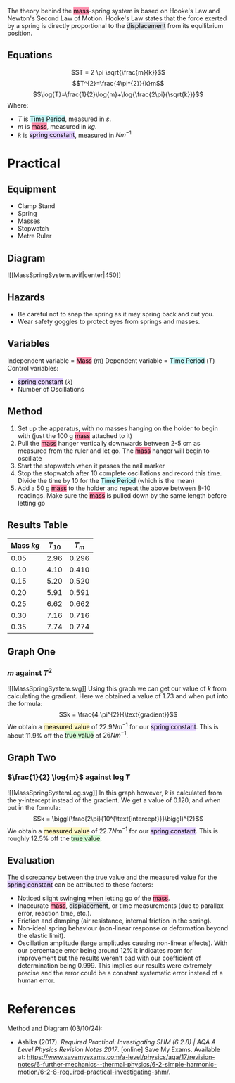 The theory behind the <mark style="background: #FF5582A6;">mass</mark>-spring system is based on Hooke's Law and Newton's Second Law of Motion. Hooke's Law states that the force exerted by a spring is directly proportional to the <mark style="background: #CACFD9A6;">displacement</mark> from its equilibrium position.

## Equations
$$T = 2 \pi \sqrt{\frac{m}{k}}$$
$$T^{2}=\frac{4\pi^{2}}{k}m$$
$$\log{T}=\frac{1}{2}\log{m}+\log{\frac{2\pi}{\sqrt{k}}}$$
Where:
- $T$ is <mark style="background: #ABF7F7A6;">Time Period</mark>, measured in $s$.
- $m$ is <mark style="background: #FF5582A6;">mass</mark>, measured in $kg$.
- $k$ is <mark style="background: #D2B3FFA6;">spring constant</mark>, measured in $Nm^{-1}$

<div style="page-break-after: always;"></div>

# Practical
## Equipment
- Clamp Stand
- Spring
- Masses
- Stopwatch
- Metre Ruler

## Diagram
![[MassSpringSystem.avif|center|450]]

## Hazards
- Be careful not to snap the spring as it may spring back and cut you.
- Wear safety goggles to protect eyes from springs and masses.

<div style="page-break-after: always;"></div>

## Variables
Independent variable = <mark style="background: #FF5582A6;">Mass</mark> $(m)$
Dependent variable = <mark style="background: #ABF7F7A6;">Time Period</mark> $(T)$
Control variables:
- <mark style="background: #D2B3FFA6;">spring constant</mark> $(k)$
- Number of Oscillations

## Method
1. Set up the apparatus, with no masses hanging on the holder to begin with (just the 100 g <mark style="background: #FF5582A6;">mass</mark> attached to it)
2. Pull the <mark style="background: #FF5582A6;">mass</mark> hanger vertically downwards between 2-5 cm as measured from the ruler and let go. The <mark style="background: #FF5582A6;">mass</mark> hanger will begin to oscillate
3. Start the stopwatch when it passes the nail marker
4. Stop the stopwatch after 10 complete oscillations and record this time. Divide the time by 10 for the <mark style="background: #ABF7F7A6;">Time Period</mark> (which is the mean)
5. Add a 50 g <mark style="background: #FF5582A6;">mass</mark> to the holder and repeat the above between 8-10 readings. Make sure the <mark style="background: #FF5582A6;">mass</mark> is pulled down by the same length before letting go

## Results Table

| Mass $kg$ | $T_{10}$ | $T_m$ |
| --------- | -------- | ----- |
| 0.05      | 2.96     | 0.296 |
| 0.10      | 4.10     | 0.410 |
| 0.15      | 5.20     | 0.520 |
| 0.20      | 5.91     | 0.591 |
| 0.25      | 6.62     | 0.662 |
| 0.30      | 7.16     | 0.716 |
| 0.35      | 7.74     | 0.774 |

<div style="page-break-after: always;"></div>

## Graph One
### $m$ against $T^{2}$
![[MassSpringSystem.svg]]
Using this graph we can get our value of $k$ from calculating the gradient. Here we obtained a value of 1.73 and when put into the formula:
$$k = \frac{4 \pi^{2}}{\text{gradient}}$$
We obtain a <mark style="background: #FFF3A3A6;">measured value</mark> of $22.9Nm^{-1}$ for our <mark style="background: #D2B3FFA6;">spring constant</mark>. This is about $11.9 \%$ off the <mark style="background: #BBFABBA6;">true value</mark> of $26 Nm^{-1}$.

<div style="page-break-after: always;"></div>

## Graph Two
### $\frac{1}{2} \log{m}$ against $\log{T}$
![[MassSpringSystemLog.svg]]
In this graph however, $k$ is calculated from the y-intercept instead of the gradient. We get a value of $0.120$, and when put in the formula:
$$k = \biggl(\frac{2\pi}{10^{\text{intercept}}}\biggl)^{2}$$
We obtain a <mark style="background: #FFF3A3A6;">measured value</mark> of $22.7 Nm^{-1}$ for our <mark style="background: #D2B3FFA6;">spring constant</mark>. This is roughly $12.5 \%$ off the <mark style="background: #BBFABBA6;">true value</mark>.

<div style="page-break-after: always;"></div>

## Evaluation
The discrepancy between the true value and the measured value for the <mark style="background: #D2B3FFA6;">spring constant</mark> can be attributed to these factors:
- Noticed slight swinging when letting go of the <mark style="background: #FF5582A6;">mass</mark>.
- Inaccurate <mark style="background: #FF5582A6;">mass</mark>, <mark style="background: #CACFD9A6;">displacement</mark>, or time measurements (due to parallax error, reaction time, etc.).
- Friction and damping (air resistance, internal friction in the spring).
- Non-ideal spring behaviour (non-linear response or deformation beyond the elastic limit).
- Oscillation amplitude (large amplitudes causing non-linear effects).
With our percentage error being around $12 \%$ it indicates room for improvement but the results weren’t bad with our coefficient of determination being $0.999$. This implies our results were extremely precise and the error could be a constant systematic error instead of a human error.

# References
Method and Diagram (03/10/24):
- Ashika (2017). _Required Practical: Investigating SHM (6.2.8) | AQA A Level Physics Revision Notes 2017_. [online] Save My Exams. Available at: https://www.savemyexams.com/a-level/physics/aqa/17/revision-notes/6-further-mechanics--thermal-physics/6-2-simple-harmonic-motion/6-2-8-required-practical-investigating-shm/.
‌